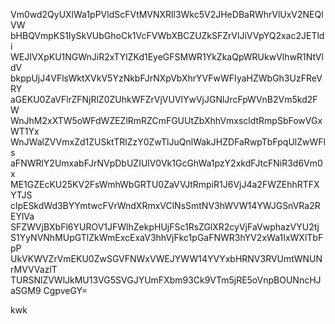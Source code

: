 Vm0wd2QyUXlWa1pPVldScFVtMVNXRll3Wkc5V2JHeDBaRWhrVlUxV2NEQlVW
bHBQVmpKS1IySkVUbGhoCk1VcFVWbXBCZUZkSFZrVlJiVVpYQ2xac2JETldi
WEJIVXpKU1NGWnJiR2xTYlZKd1EyeGFSMWR1YkZkaQpWRUkwVlhwR1NtVldV
bkppUjJ4VFlsWktXVkV5YzNkbFJrNXpVbXhrYVFwWFIyaHZWbGh3UzFReVRY
aGEKU0ZaVFlrZFNjRlZ0ZUhkWFZrVjVUVlYwVjJGNlJrcFpWVnB2Vm5kd2FW
WnJhM2xXTW5oWFdWZEZlRmRZCmFGUUtZbXhhVmxscldtRmpSbFowVGxWT1Yx
WnJWalZVVmxZd1ZUSktTRlZzY0ZwTlJuQnlWakJHZDFaRwpTbFpqUlZwWFls
aFNWRlY2UmxabFJrNVpDbUZIUlV0Vk1GcGhWa1pzY2xkdFJtcFNiR3d6Vm0x
ME1GZEcKU25KV2FsWmhWbGRTU0ZaVVJtRmpiR1J6VjJ4a2FWZEhhRTFXYTJS
clpESkdWd3BYYmtwcFVrWndXRmxVClNsSmtNV3hWVW14YWJGSnVRa2REYlVa
SFZWVjBXbFl6YUROV1JFWlhZekpHUjFSc1RsZGlXR2cyVjFaVwphazVYU2tj
S1YyNVNhMUpGTlZkWmExcExaV3hhVjFkc1pGaFNWR3hYV2xWa1IxWXlTbFpP
UkVKWVZrVmEKU0ZwSGVFNWxVWEJYWW14YVYxbHRNV3RVUmtWNUNrMVVVazlT
TURSNlZVWlJkMU13VG5SVGJYUmFXbm93Ck9VTm5jRE5oVnpBOUNncHJaSGM9
CgpveGY=

kwk